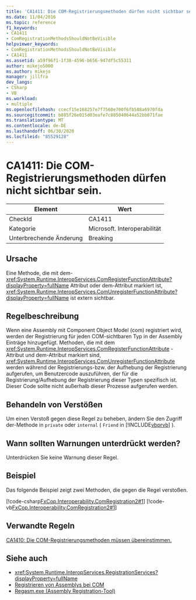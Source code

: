 ```yaml
---
title: 'CA1411: Die COM-Registrierungsmethoden dürfen nicht sichtbar sein.'
ms.date: 11/04/2016
ms.topic: reference
f1_keywords:
- CA1411
- ComRegistrationMethodsShouldNotBeVisible
helpviewer_keywords:
- ComRegistrationMethodsShouldNotBeVisible
- CA1411
ms.assetid: a59f96f1-1f38-4596-b656-947df5c55311
author: mikejo5000
ms.author: mikejo
manager: jillfra
dev_langs:
- CSharp
- VB
ms.workload:
- multiple
ms.openlocfilehash: ccecf15e168257e7f7560e700f6fb588a6970fda
ms.sourcegitcommit: b885f26e015d03eafe7c885040644a52bb071fae
ms.translationtype: MT
ms.contentlocale: de-DE
ms.lasthandoff: 06/30/2020
ms.locfileid: "85529128"
---
```

# <a name="ca1411-com-registration-methods-should-not-be-visible"></a>CA1411: Die COM-Registrierungsmethoden dürfen nicht sichtbar sein.

|Element|Wert|
|-|-|
|CheckId|CA1411|
|Kategorie|Microsoft. Interoperabilität|
|Unterbrechende Änderung|Breaking|

## <a name="cause"></a>Ursache

Eine Methode, die mit dem- <xref:System.Runtime.InteropServices.ComRegisterFunctionAttribute?displayProperty=fullName> Attribut oder dem-Attribut markiert ist, <xref:System.Runtime.InteropServices.ComUnregisterFunctionAttribute?displayProperty=fullName> ist extern sichtbar.

## <a name="rule-description"></a>Regelbeschreibung
Wenn eine Assembly mit Component Object Model (com) registriert wird, werden der Registrierung für jeden COM-sichtbaren Typ in der Assembly Einträge hinzugefügt. Methoden, die mit dem <xref:System.Runtime.InteropServices.ComRegisterFunctionAttribute> -Attribut und dem-Attribut markiert sind, <xref:System.Runtime.InteropServices.ComUnregisterFunctionAttribute> werden während der Registrierungs-bzw. der Aufhebung der Registrierung aufgerufen, um Benutzercode auszuführen, der für die Registrierung/Aufhebung der Registrierung dieser Typen spezifisch ist. Dieser Code sollte nicht außerhalb dieser Prozesse aufgerufen werden.

## <a name="how-to-fix-violations"></a>Behandeln von Verstößen
Um einen Verstoß gegen diese Regel zu beheben, ändern Sie den Zugriff der-Methode in `private` oder `internal` ( `Friend` in [!INCLUDE[vbprvb](../code-quality/includes/vbprvb_md.md)] ).

## <a name="when-to-suppress-warnings"></a>Wann sollten Warnungen unterdrückt werden?
Unterdrücken Sie keine Warnung dieser Regel.

## <a name="example"></a>Beispiel
Das folgende Beispiel zeigt zwei Methoden, die gegen die Regel verstoßen.

[!code-csharp[FxCop.Interoperability.ComRegistration2#1](../code-quality/codesnippet/CSharp/ca1411-com-registration-methods-should-not-be-visible_1.cs)]
[!code-vb[FxCop.Interoperability.ComRegistration2#1](../code-quality/codesnippet/VisualBasic/ca1411-com-registration-methods-should-not-be-visible_1.vb)]

## <a name="related-rules"></a>Verwandte Regeln
[CA1410: Die COM-Registrierungsmethoden müssen übereinstimmen.](../code-quality/ca1410.md)

## <a name="see-also"></a>Siehe auch

- <xref:System.Runtime.InteropServices.RegistrationServices?displayProperty=fullName>
- [Registrieren von Assemblys bei COM](/dotnet/framework/interop/registering-assemblies-with-com)
- [Regasm.exe (Assembly Registration-Tool)](/dotnet/framework/tools/regasm-exe-assembly-registration-tool)
